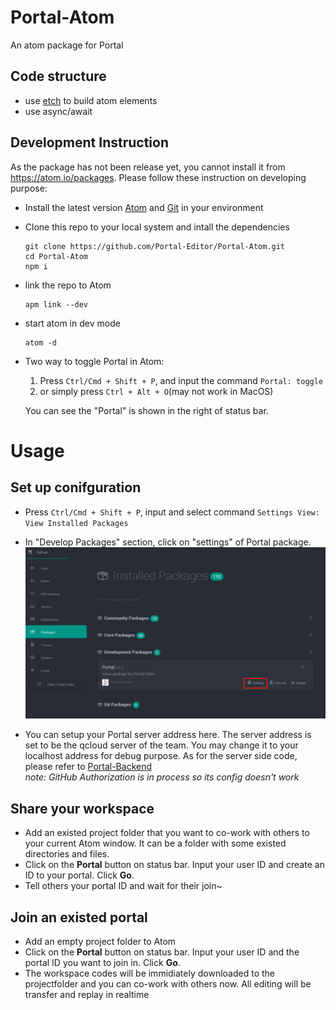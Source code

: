 # Portal-Atom
An atom package for Portal

## Code structure
- use [etch](https://github.com/atom/etch) to build atom elements
- use async/await

## Development Instruction
As the package has not been release yet, you cannot install it from https://atom.io/packages. Please follow these instruction on developing purpose:

- Install the latest version [Atom](https://atom.io/) and [Git](https://git-scm.com/) in your environment
- Clone this repo to your local system and intall the dependencies  

      git clone https://github.com/Portal-Editor/Portal-Atom.git
      cd Portal-Atom
      npm i
- link the repo to Atom

      apm link --dev
- start atom in dev mode

      atom -d
- Two way to toggle Portal in Atom:   
  1. Press `Ctrl/Cmd + Shift + P`, and input the command `Portal: toggle`
  2. or simply press `Ctrl + Alt + O`(may not work in MacOS)
  
  You can see the "Portal" is shown in the right of status bar.

# Usage
## Set up conifguration

- Press `Ctrl/Cmd + Shift + P`, input and select command `Settings View: View Installed Packages`
- In "Develop Packages" section, click on "settings" of Portal package.
      ![](doc/screenshots/setting.png)

- You can setup your Portal server address here. The server address is set to be the qcloud server of the team. You may change it to your localhost address for debug purpose. As for the server side code, please refer to [Portal-Backend](https://github.com/cscw-and-se/co-atom-backend)  
  _note: GitHub Authorization is in process so its config doesn't work_

## Share your workspace
- Add an existed project folder that you want to co-work with others to your current Atom window. It can be a folder with some existed directories and files.
- Click on the **Portal** button on status bar. Input your user ID and create an ID to your portal. Click **Go**.
- Tell others your portal ID and wait for their join~

## Join an existed portal
- Add an empty project folder to Atom
- Click on the **Portal** button on status bar. Input your user ID and the portal ID you want to join in. Click **Go**.
- The workspace codes will be immidiately downloaded to the projectfolder and you can co-work with others now. All editing will be transfer and replay in realtime